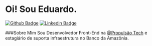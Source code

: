# Oi! Sou Eduardo. 

[![Github Badge](https://img.shields.io/badge/-Github-000?style=flat-square&logo=Github&logoColor=white&link=https://github.com/eeduardoliveira)](https://github.com/eeduardoliveira)
[![Linkedin Badge](https://img.shields.io/badge/-LinkedIn-blue?style=flat-square&logo=Linkedin&logoColor=white&link=https://www.linkedin.com/in/eeduardoliveira/)](https://www.linkedin.com/in/eeduardoliveira/)

###Sobre Mim
Sou Desenvolvedor Front-End na [@Propulsão Tech](https://www.instagram.com/propulsaotech) e estagiário de suporta  infraestrutura no Banco da Amazônia. 

